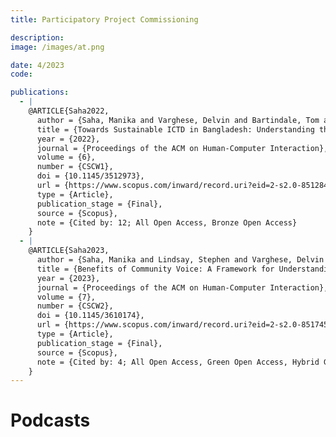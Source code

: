 ```yaml
---
title: Participatory Project Commissioning

description:
image: /images/at.png

date: 4/2023
code:

publications:
  - |
    @ARTICLE{Saha2022,
      author = {Saha, Manika and Varghese, Delvin and Bartindale, Tom and Thilsted, Shakuntala Haraksingh and Ahmed, Syed Ishtiaque and Olivier, Patrick},
      title = {Towards Sustainable ICTD in Bangladesh: Understanding the Program and Policy Landscape and Its Implications for CSCW and HCI},
      year = {2022},
      journal = {Proceedings of the ACM on Human-Computer Interaction},
      volume = {6},
      number = {CSCW1},
      doi = {10.1145/3512973},
      url = {https://www.scopus.com/inward/record.uri?eid=2-s2.0-85128446013&doi=10.1145%2f3512973&partnerID=40&md5=eecfa146fe9a6639662f89169a1a0c34},
      type = {Article},
      publication_stage = {Final},
      source = {Scopus},
      note = {Cited by: 12; All Open Access, Bronze Open Access}
    }
  - |
    @ARTICLE{Saha2023,
      author = {Saha, Manika and Lindsay, Stephen and Varghese, Delvin and Bartindale, Tom and Olivier, Patrick},
      title = {Benefits of Community Voice: A Framework for Understanding Inclusion of Community Voice in HCI4D},
      year = {2023},
      journal = {Proceedings of the ACM on Human-Computer Interaction},
      volume = {7},
      number = {CSCW2},
      doi = {10.1145/3610174},
      url = {https://www.scopus.com/inward/record.uri?eid=2-s2.0-85174548737&doi=10.1145%2f3610174&partnerID=40&md5=16e7fde5d758bf062d63cc55f4a8eb5d},
      type = {Article},
      publication_stage = {Final},
      source = {Scopus},
      note = {Cited by: 4; All Open Access, Green Open Access, Hybrid Gold Open Access}
    }
---
```


# Podcasts
